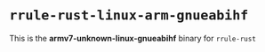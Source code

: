 # `rrule-rust-linux-arm-gnueabihf`

This is the **armv7-unknown-linux-gnueabihf** binary for `rrule-rust`
